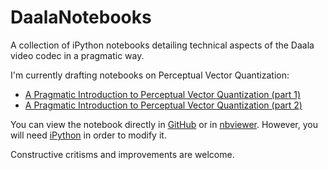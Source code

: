 # DaalaNotebooks
A collection of iPython notebooks detailing technical aspects of the Daala video codec in a pragmatic way.

I'm currently drafting notebooks on Perceptual Vector Quantization:
 * [A Pragmatic Introduction to Perceptual Vector Quantization (part 1)](https://github.com/luctrudeau/DaalaNotebooks/blob/master/PVQ/PVQ.ipynb) 
 * [A Pragmatic Introduction to Perceptual Vector Quantization (part 2)](https://github.com/luctrudeau/DaalaNotebooks/blob/master/PVQ/PVQ%202.ipynb) 

You can view the notebook directly in [GitHub](https://github.com/luctrudeau/DaalaNotebooks/blob/master/PVQ/PVQ.ipynb) or in [nbviewer](http://nbviewer.ipython.org/github/luctrudeau/DaalaNotebooks/blob/master/PVQ/PVQ.ipynb#). However, you will need [iPython](http://ipython.org/notebook.html) in order to modify it.

Constructive critisms and improvements are welcome.

